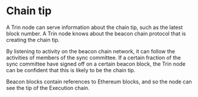 # Chain tip

A Trin node can serve information about the chain tip, such as the latest
block number. A Trin node knows about the beacon chain protocol that is
creating the chain tip.

By listening to activity on the beacon chain
network, it can follow the activities of members of the sync committee. If a certain fraction
of the sync committee have signed off on a certain beacon block, the Trin node can
be confident that this is likely to be the chain tip.

Beacon blocks contain references to Ethereum blocks, and so the node can see the tip of the
Execution chain.